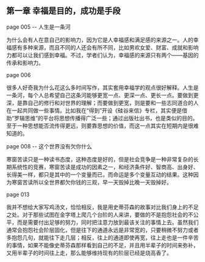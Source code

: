 ## 第一章 幸福是目的，成功是手段

page 005 -- 人生是一条河

为什么会有人在意自己的影响力，因为它是人幸福感和满足感的来源之一。人的幸福感有多种来源，而且不同的人还会有所不同，比如男欢女爱、财富、成就和影响力都可以让我们感到幸福。不过，学者们认为，幸福感的来源只有两个——基因的传承和影响力。

page 006

很多人好奇我为什么花这么多时间写作，其实套用幸福学的观点很好解释。人生是一条河，每个人总希望自己这条河能够更宽一点、更深一点、更长一点。要做到更深，是靠自己的修行和对世界的理解；而要做到更宽，则是要和一些志同道合的人在一起共同做一些事情。比如我在“得到”开设《硅谷来信》专栏，其实便是借助“罗辑思维”的平台将思想传播得广泛一些；通过出版社出书，也是类似的目的。至于一种思想能否流传得更远，则要靠思想的价值，而这一点其实在短期内是很难知道的。

page 008 -- 这个世界没有欠你什么

寒窗苦读只是一种读书态度，这种态度是好的，但是社会竞争是一种非常复杂的长期系统性的竞赛，寒窗苦读是成功的因素之一，和经济条件好、智商高、出身好、长得美一样，都只是其中的一个变量而已，而命运是多个变量互动的结果。这种因为寒窗苦读所以全世界都欠你钱的三观，早一天毁掉比晚一天毁掉好。

page 013

我并不想给大家写鸡汤文，恰恰相反，我是用史蒂芬森的故事对比我们身上的不足之处。对于那些试图在金字塔上爬几个台阶的人来讲，要做的不是抱怨社会的不公平，而是需要付出足够的努力，同时把注意力放到最该关注的事情上去。虽然我们通常会抱怨社会阶层固化，但是往下的通道永远是非常宽的，只要稍微不努力或者多抱怨几句，就能往下走几层；相反，往上的通道即使再宽，往上走也是一件辛苦的事情，如果不能像史蒂芬森那样看到自己的不足，并且用半辈子的时间来弥补，又用半辈子的时间往上走，那么能够维持现有的阶层已经是烧高香了。
